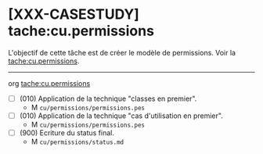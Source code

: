 [XXX-CASESTUDY] tache:cu.permissions
===========================================================

L'objectif de cette tâche est de créer le modèle de permissions.
 Voir la [tache:cu.permissions](https://modelscript.readthedocs.io/en/latest/tasks/cu/cu.permissions/index.html).

________
org [tache:cu.permissions](https://modelscript.readthedocs.io/en/latest/tasks/cu/cu.permissions/index.html)

- [ ] (010) Application de la technique "classes en premier".
    - M ``cu/permissions/permissions.pes``
- [ ] (010) Application de la technique "cas d'utilisation en premier".
    - M ``cu/permissions/permissions.pes``
- [ ] (900) Ecriture du status final.
    - M ``cu/permissions/status.md``
